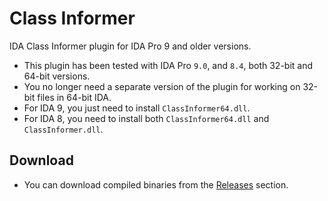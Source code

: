 # Class Informer
IDA Class Informer plugin for IDA Pro 9 and older versions.

 - This plugin has been tested with IDA Pro `9.0`, and `8.4`, both 32-bit and 64-bit versions.
 - You no longer need a separate version of the plugin for working on 32-bit files in 64-bit IDA.
 - For IDA 9, you just need to install `ClassInformer64.dll`.
 - For IDA 8, you need to install both `ClassInformer64.dll` and `ClassInformer.dll`.

## Download
- You can download compiled binaries from the [Releases](../../releases) section.
